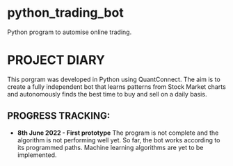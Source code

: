 # python_trading_bot
Python program to automise online trading.


# PROJECT DIARY
This porgram was developed in Python using QuantConnect. The aim is to create a fully independent bot that learns patterns from Stock Market charts and autonomously finds the best time to buy and sell on a daily basis.


## PROGRESS TRACKING:
* **8th June 2022 - First prototype**
The program is not complete and the algorithm is not performing well yet. So far, the bot works according to its programmed paths. Machine learning algorithms are yet to be implemented.
